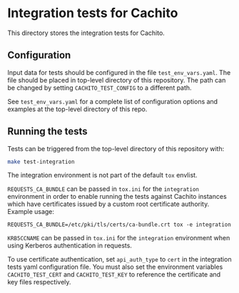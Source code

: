 # Integration tests for Cachito

This directory stores the integration tests for Cachito.

## Configuration

Input data for tests should be configured in the file `test_env_vars.yaml`. The file should be
placed in top-level directory of this repository. The path can be changed by setting
`CACHITO_TEST_CONFIG` to a different path.

See `test_env_vars.yaml` for a complete list of configuration options and examples at the top-level
directory of this repo.

## Running the tests

Tests can be triggered from the top-level directory of this repository with:

```bash
make test-integration
```

The integration environment is not part of the default `tox` envlist.

`REQUESTS_CA_BUNDLE` can be passed in `tox.ini` for the `integration`
environment in order to enable running the tests against Cachito instances which
have certificates issued by a custom root certificate authority. Example usage:

    REQUESTS_CA_BUNDLE=/etc/pki/tls/certs/ca-bundle.crt tox -e integration

`KRB5CCNAME` can be passed in `tox.ini` for the `integration`
environment when using Kerberos authentication in requests.

To use certificate authentication, set `api_auth_type` to `cert` in the integration tests
yaml configuration file. You must also set the environment variables `CACHITO_TEST_CERT`
and `CACHITO_TEST_KEY` to reference the certificate and key files respectively.
